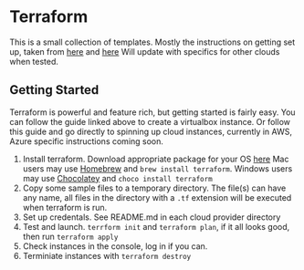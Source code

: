 # Terraform

This is a small collection of templates. Mostly the instructions on getting set up, taken from [here](https://learn.hashicorp.com/terraform/getting-started/intro) and [here](https://blog.gruntwork.io/an-introduction-to-terraform-f17df9c6d180) Will update with specifics for other clouds when tested. 

## Getting Started
Terraform is powerful and feature rich, but getting started is fairly easy. You can follow the guide linked above to create a virtualbox instance. Or follow this guide and go directly to spinning up cloud instances, currently in AWS, Azure specific instructions coming soon.

1. Install terraform. Download appropriate package for your OS [here](https://www.terraform.io/downloads.html) Mac users may use [Homebrew](https://brew.sh/) and `brew install terraform`. Windows users may use [Chocolatey](https://chocolatey.org/) and `choco install terraform`
1. Copy some sample files to a temporary directory. The file(s) can have any name, all files in the directory with a `.tf` extension will be executed when terraform is run.
1. Set up credentals. See README.md in each cloud provider directory
1. Test and launch. `terrform init` and `terraform plan`, if it all looks good, then run `terraform apply` 
1. Check instances in the console, log in if you can.
1. Terminiate instances with `terraform destroy`
